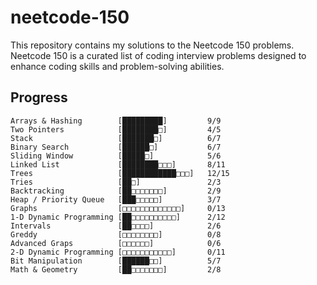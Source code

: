 # neetcode-150
This repository contains my solutions to the Neetcode 150 problems. Neetcode 150 is a curated list of coding interview problems designed to enhance coding skills and problem-solving abilities.

## Progress

    Arrays & Hashing        [█████████]         9/9
    Two Pointers            [████████□]         4/5
    Stack                   [███████□]          6/7
    Binary Search           [██████□]           6/7
    Sliding Window          [█████□]            5/6
    Linked List             [████████□□□]       8/11
    Trees                   [████████████□□□]   12/15
    Tries                   [██□]               2/3
    Backtracking            [██□□□□□□□]         2/9
    Heap / Priority Queue   [███□□□□□]          3/7
    Graphs                  [□□□□□□□□□□□□□]     0/13
    1-D Dynamic Programming [██□□□□□□□□□□]      2/12
    Intervals               [██□□□□]            2/6
    Greddy                  [□□□□□□□□]          0/8
    Advanced Graps          [□□□□□□]            0/6
    2-D Dynamic Programming [□□□□□□□□□□□]       0/11
    Bit Manipulation        [██████□□]          5/7
    Math & Geometry         [██□□□□□□□]         2/8
